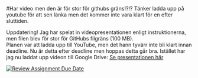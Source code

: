 #Har video men den är för stor för githubs gräns!?!? Tänker ladda upp på youtube för att sen länka men det kommer inte vara klart för en efter sluttiden.


Uppdatering!
Jag har spelat in videopresentationen enligt instruktionerna, men filen blev för stor för GitHubs filgräns (100 MB).  
Planen var att ladda upp till YouTube, men det hann tyvärr inte bli klart innan deadline.
Nu är detta efter deadline men hoppas detta går bra.
Istället har jag nu laddat upp videon till Google Drive:
[Se presentationen här](https://drive.google.com/file/d/1y2KeH1d4jtsLKH667MynJ5cOwDNQjtH1/view?usp=sharing)

[![Review Assignment Due Date](https://classroom.github.com/assets/deadline-readme-button-22041afd0340ce965d47ae6ef1cefeee28c7c493a6346c4f15d667ab976d596c.svg)](https://classroom.github.com/a/kZBDqupK)
